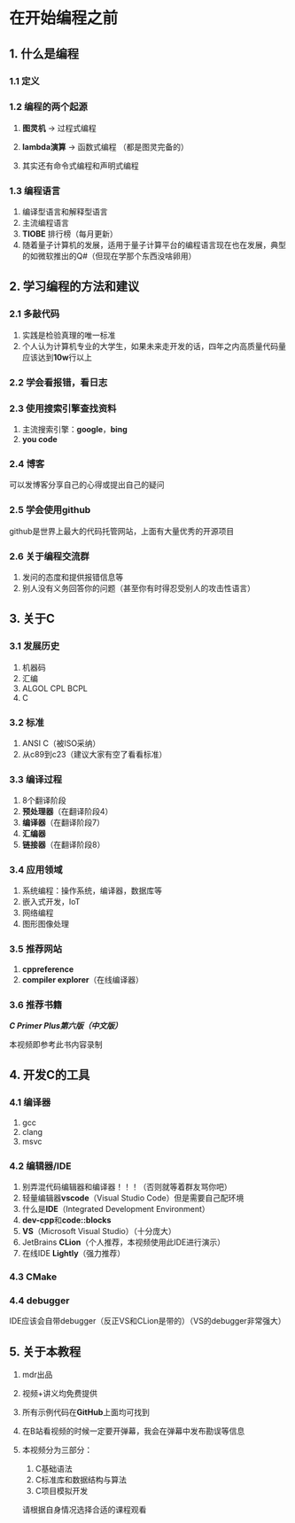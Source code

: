# 在开始编程之前

## 1. 什么是编程

### 1.1 定义

### 1.2 编程的两个起源

1. **图灵机** → 过程式编程
2. **lambda演算** → 函数式编程
   （都是图灵完备的）

3. 其实还有命令式编程和声明式编程

### 1.3 编程语言

1. 编译型语言和解释型语言
2. 主流编程语言
3. **TIOBE** 排行榜（每月更新）
4. 随着量子计算机的发展，适用于量子计算平台的编程语言现在也在发展，典型的如微软推出的Q#（但现在学那个东西没啥卵用）

## 2. 学习编程的方法和建议

### 2.1 多敲代码

1. 实践是检验真理的唯一标准
2. 个人认为计算机专业的大学生，如果未来走开发的话，四年之内高质量代码量应该达到**10w**行以上

### 2.2 学会看报错，看日志

### 2.3 使用搜索引擎查找资料

1. 主流搜索引擎：**google**，**bing**
2. **you code**

### 2.4 博客

可以发博客分享自己的心得或提出自己的疑问

### 2.5 学会使用**github**

github是世界上最大的代码托管网站，上面有大量优秀的开源项目

### 2.6 关于编程交流群

1. 发问的态度和提供报错信息等
2. 别人没有义务回答你的问题（甚至你有时得忍受别人的攻击性语言）

## 3. 关于C

### 3.1 发展历史

1. 机器码
2. 汇编
3. ALGOL CPL BCPL
4. C

### 3.2 标准

1. ANSI C（被ISO采纳）
2. 从c89到c23（建议大家有空了看看标准）

### 3.3 编译过程

1. 8个翻译阶段
2. **预处理器**（在翻译阶段4）
3. **编译器**（在翻译阶段7）
4. **汇编器**
5. **链接器**（在翻译阶段8）

### 3.4 应用领域

1. 系统编程：操作系统，编译器，数据库等
2. 嵌入式开发，IoT
3. 网络编程
4. 图形图像处理

### 3.5 推荐网站

1. **cppreference**
2. **compiler explorer**（在线编译器）

### 3.6 推荐书籍

***C Primer Plus第六版（中文版）***

本视频即参考此书内容录制

## 4. 开发C的工具

### 4.1 编译器

1. gcc
2. clang
3. msvc

### 4.2 编辑器/IDE

1. 别弄混代码编辑器和编译器！！！（否则就等着群友骂你吧）
2. 轻量编辑器**vscode**（Visual Studio Code）但是需要自己配环境
3. 什么是**IDE**（Integrated Development Environment）
4. **dev-cpp**和**code::blocks**
5. **VS**（Microsoft Visual Studio）（十分庞大）
6. JetBrains **CLion**（个人推荐，本视频使用此IDE进行演示）
7. 在线IDE **Lightly**（强力推荐）

### 4.3 CMake

### 4.4 debugger

IDE应该会自带debugger（反正VS和CLion是带的）（VS的debugger非常强大）

## 5. 关于本教程

1. mdr出品
2. 视频+讲义均免费提供
3. 所有示例代码在**GitHub**上面均可找到
4. 在B站看视频的时候一定要开弹幕，我会在弹幕中发布勘误等信息
5. 本视频分为三部分：
    1. C基础语法
    2. C标准库和数据结构与算法
    3. C项目模拟开发
   
    请根据自身情况选择合适的课程观看
